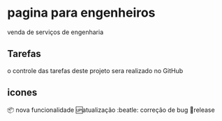 # pagina para engenheiros
venda de serviços de engenharia

## Tarefas

o controle das tarefas deste projeto sera realizado no GitHub
## icones

:package: nova funcionalidade
:up:atualização
:beatle: correção de bug
:checkered_flag:release